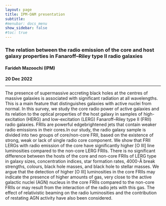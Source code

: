 ```yaml
---
layout: page
title: IPM-OAM presentation
subtitle: 
#menubar: docs_menu
show_sidebar: false
#toc: true
---
```


### The relation between the radio emission of the core and host galaxy properties in Fanaroff–Riley type II radio galaxies
#### Farideh Mazoochi (IPM)
**20 Dec 2022**

---

The presence of supermassive accreting black holes at the centres of massive galaxies is associated with significant radiation at all wavelengths. This is a main feature that distinguishes galaxies with active nuclei from normal. In this survey, we study the core radio power of active galaxies and its relation to the optical properties of the host galaxy in samples of high-excitation (HERG) and low-excitation (LERG) Fanaroff–Riley type II (FRII) radio galaxies. FRIIs are powerful edgebrightened jets that contain weaker radio emissions in their cores.In our study,  the radio galaxy sample is divided into two groups of core/non-core FRII, based on the existence of strong, weak or lack of single radio core component. We show that FRII LERGs with radio emission of the core have significantly higher [O III] line luminosities compared to the non-core LERG FRIIs. There is no significant difference between the hosts of the core and non-core FRIIs of LERG type in galaxy sizes, concentration indices, star formation rates, 4000-Å break strengths, colours, black hole masses, and black hole to stellar masses. We argue that the detection of higher [O III] luminosities in the core FRIIs may indicate the presence of higher amounts of gas, very close to the active galactic nuclei (AGN) nucleus in the core FRIIs compared to the non-core FRIIs or may result from the interaction of the radio jets with this gas. The effect of relativistic beaming on the radio luminosities and the contribution of restating AGN activity have also been considered.
